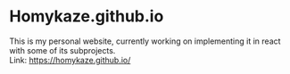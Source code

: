 # Homykaze.github.io
This is my personal website, currently working on implementing it in react with some of  its subprojects.<br>
Link: https://homykaze.github.io/
